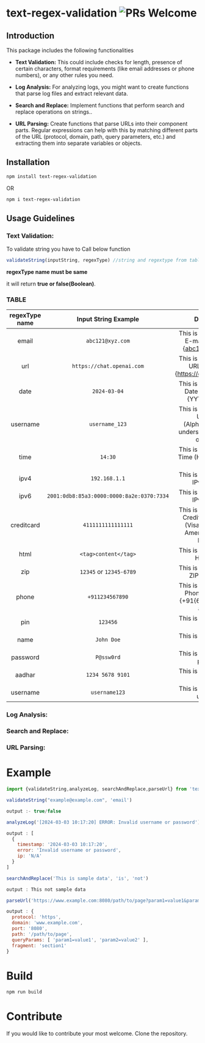 # text-regex-validation  ![PRs Welcome](https://img.shields.io/badge/PRs-welcome-green.svg)
## Introduction
This package includes the following functionalities

- **Text Validation:** This could include checks for length, presence of certain characters, format requirements (like email addresses or phone numbers), or any other rules you need.

- **Log Analysis:** For analyzing logs, you might want to create functions that parse log files and extract relevant data.

- **Search and Replace:** Implement functions that perform search and replace operations on strings..

- **URL Parsing:** Create functions that parse URLs into their component parts. Regular expressions can help with this by matching different parts of the URL (protocol, domain, path, query parameters, etc.) and extracting them into separate variables or objects.

## Installation

```bash
npm install text-regex-validation
```

OR

```bash
npm i text-regex-validation
```

## Usage Guidelines

### **Text Validation:**

To validate string you have to Call below function

```.js
validateString(inputString, regexType) //string and regextype from table
```

__regexType name must be same__

it will return **true or false(Boolean)**.

### TABLE

| regexType name | Input String Example | Description |
|:------:|:------:|:--:|
| email | `abc121@xyz.com` | This is for validation of E-mail pattern like {abc121@xyz.com} |
| url | `https://chat.openai.com` | This is for validation of URL pattern like {https://chat.openai.com} |
| date | `2024-03-04` | This is for validation of Date in pattern like {YYYY-MM-DD} |
| username | `username_123` | This is for validation of Username (Alphanumeric with underscores, hyphens, or periods) |
| time | `14:30` | This is for validation of Time (HH:MM 24-hour format) |
| ipv4 | `192.168.1.1` | This is for validation of IPv4 Address |
| ipv6 | `2001:0db8:85a3:0000:0000:8a2e:0370:7334` | This is for validation of IPv6 Address |
| creditcard | `4111111111111111` | This is for validation of Credit Card Number (Visa, MasterCard, American Express, Discover) |
| html | `<tag>content</tag>` | This is for validation of HTML Tags|
| zip | `12345` or `12345-6789` | This is for validation of ZIP Code (U.S.) |
| phone | `+911234567890` | This is for validation of Phone number like {+91{6 - 14 digits are allowed}} |
| pin | `123456` | This is for validation of pin code |
| name | `John Doe` | This is for validation of name |
| password | `P@ssw0rd` | This is for validation of password |
| aadhar | `1234 5678 9101` | This is for validation of aadhar |
| username | `username123` | This is for validation of userName |


### **Log Analysis:**

### **Search and Replace:**

### **URL Parsing:**

# Example

```.js
import {validateString,analyzeLog, searchAndReplace,parseUrl} from 'text-regex-validation'

validateString("example@example.com", 'email')

output :- true/false

analyzeLog('[2024-03-03 10:17:20] ERROR: Invalid username or password')

output : [
  {
    timestamp: '2024-03-03 10:17:20',
    error: 'Invalid username or password',
    ip: 'N/A'
  }
]

searchAndReplace('This is sample data', 'is', 'not')

output : This not sample data

parseUrl('https://www.example.com:8080/path/to/page?param1=value1&param2=value2#section1')

output : {
  protocol: 'https',
  domain: 'www.example.com',
  port: '8080',
  path: '/path/to/page',
  queryParams: [ 'param1=value1', 'param2=value2' ],
  fragment: 'section1'
}

```

# Build
```bash
npm run build
```

# Contribute

If you would like to contribute your most welcome. Clone the repository.